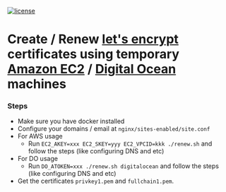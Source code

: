 [![license](https://img.shields.io/badge/license-BSD--3--Clause-blue.svg)](https://img.shields.io/badge/license-BSD--3--Clause-blue.svg)

# Create / Renew [let's encrypt](https://letsencrypt.org) certificates using temporary [Amazon EC2](https://aws.amazon.com/ec2/) / [Digital Ocean](https://www.digitalocean.com/) machines  #

### Steps ###

* Make sure you have docker installed
* Configure your domains / email at `nginx/sites-enabled/site.conf`
* For AWS usage
  * Run `EC2_AKEY=xxx EC2_SKEY=yyy EC2_VPCID=kkk ./renew.sh` and follow the steps (like configuring DNS and etc)
* For DO usage
  * Run `DO_ATOKEN=xxx ./renew.sh digitalocean` and follow the steps (like configuring DNS and etc)
* Get the certificates `privkey1.pem` and `fullchain1.pem`.
